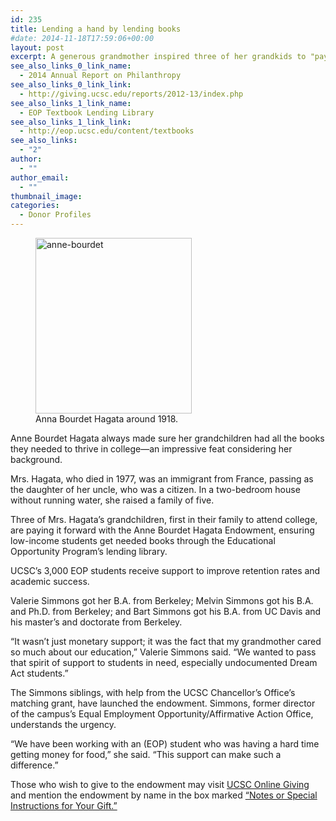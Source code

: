 ```yaml
---
id: 235
title: Lending a hand by lending books
#date: 2014-11-18T17:59:06+00:00
layout: post
excerpt: A generous grandmother inspired three of her grandkids to "pay it forward" and help low-income students get the books they need.
see_also_links_0_link_name:
  - 2014 Annual Report on Philanthropy
see_also_links_0_link_link:
  - http://giving.ucsc.edu/reports/2012-13/index.php
see_also_links_1_link_name:
  - EOP Textbook Lending Library
see_also_links_1_link_link:
  - http://eop.ucsc.edu/content/textbooks
see_also_links:
  - "2"
author:
  - ""
author_email:
  - ""
thumbnail_image:
categories:
  - Donor Profiles
---
```

<figure id="attachment_236" style="width: 250px" class="wp-caption alignright"><img class="size-full wp-image-236" src="https://giving.ucsc.edu/wp-content/uploads/2017/08/anne-bourdet.jpg" alt="anne-bourdet" width="250" height="281" /><figcaption class="wp-caption-text">Anna Bourdet Hagata around 1918.</figcaption></figure> 

Anne Bourdet Hagata always made sure her grandchildren had all the books they needed to thrive in college—an impressive feat considering her background.

Mrs. Hagata, who died in 1977, was an immigrant from France, passing as the daughter of her uncle, who was a citizen. In a two-bedroom house without running water, she raised a family of five.

Three of Mrs. Hagata&#8217;s grandchildren, first in their family to attend college, are paying it forward with the Anne Bourdet Hagata Endowment, ensuring low-income students get needed books through the Educational Opportunity Program&#8217;s lending library.

UCSC&#8217;s 3,000 EOP students receive support to improve retention rates and academic success.

Valerie Simmons got her B.A. from Berkeley; Melvin Simmons got his B.A. and Ph.D. from Berkeley; and Bart Simmons got his B.A. from UC Davis and his master’s and doctorate from Berkeley.

“It wasn’t just monetary support; it was the fact that my grandmother cared so much about our education,” Valerie Simmons said. “We wanted to pass that spirit of support to students in need, especially undocumented Dream Act students.”

The Simmons siblings, with help from the UCSC Chancellor&#8217;s Office’s matching grant, have launched the endowment. Simmons, former director of the campus&#8217;s Equal Employment Opportunity/Affirmative Action Office, understands the urgency.

&#8220;We have been working with an (EOP) student who was having a hard time getting money for food,&#8221; she said. &#8220;This support can make such a difference.&#8221;

Those who wish to give to the endowment may visit [UCSC Online Giving](https://securelb.imodules.com/s/1069/index.aspx?sid=1069&gid=1&pgid=761&cid=1722) and mention the endowment by name in the box marked [&#8220;Notes or Special Instructions for Your Gift.&#8221;](https://securelb.imodules.com/s/1069/index.aspx?sid=1069&gid=1&pgid=761&cid=1722)
